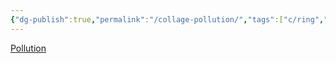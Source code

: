 ```yaml
---
{"dg-publish":true,"permalink":"/collage-pollution/","tags":["c/ring","c/blue","c/purple","c/geometric","c/water","c/washrooom","c/marriage","c/SG","c/YT"],"created":"2024-01-03T13:38:38.365-05:00","updated":"2024-01-04T18:25:34.099-05:00"}
---
```



[Pollution](https://www.instagram.com/p/CILxJevBDD2/)
